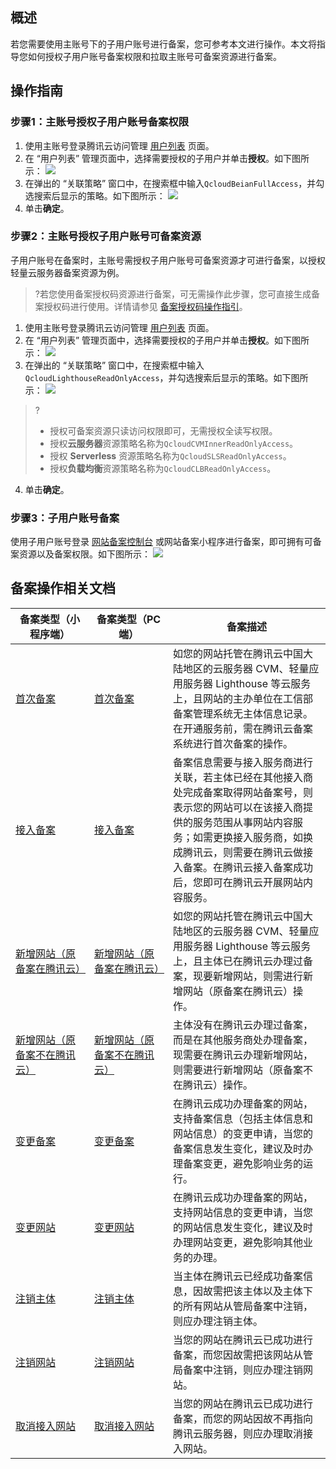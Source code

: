## 概述
若您需要使用主账号下的子用户账号进行备案，您可参考本文进行操作。本文将指导您如何授权子用户账号备案权限和拉取主账号可备案资源进行备案。

## 操作指南
### 步骤1：主账号授权子用户账号备案权限
1. 使用主账号登录腾讯云访问管理 [用户列表](https://console.cloud.tencent.com/cam) 页面。
2. 在 “用户列表” 管理页面中，选择需要授权的子用户并单击**授权**。如下图所示：
![](https://main.qcloudimg.com/raw/62387927223acc0afe823b911e5df4ae.png)
3. 在弹出的 “关联策略” 窗口中，在搜索框中输入`QcloudBeianFullAccess`，并勾选搜索后显示的策略。如下图所示：
![](https://main.qcloudimg.com/raw/7b0e162e276d0f13989bca2864ecdc7e.png)
4. 单击**确定**。


### 步骤2：主账号授权子用户账号可备案资源
子用户账号在备案时，主账号需授权子用户账号可备案资源才可进行备案，以授权轻量云服务器备案资源为例。
>?若您使用备案授权码资源进行备案，可无需操作此步骤，您可直接生成备案授权码进行使用。详情请参见 [备案授权码操作指引](https://cloud.tencent.com/document/product/243/49306)。

1. 使用主账号登录腾讯云访问管理 [用户列表](https://console.cloud.tencent.com/cam) 页面。
2. 在 “用户列表” 管理页面中，选择需要授权的子用户并单击**授权**。如下图所示：
![](https://main.qcloudimg.com/raw/62387927223acc0afe823b911e5df4ae.png)
3. 在弹出的 “关联策略” 窗口中，在搜索框中输入`QcloudLighthouseReadOnlyAccess`，并勾选搜索后显示的策略。如下图所示：
![](https://main.qcloudimg.com/raw/1dab4d6dae4582af84ef6584d8c5ad23.png)
>?
>- 授权可备案资源只读访问权限即可，无需授权全读写权限。
>- 授权**云服务器**资源策略名称为`QcloudCVMInnerReadOnlyAccess`。
>- 授权 **Serverless** 资源策略名称为`QcloudSLSReadOnlyAccess`。
>- 授权**负载均衡**资源策略名称为`QcloudCLBReadOnlyAccess`。
4. 单击**确定**。


### 步骤3：子用户账号备案

使用子用户账号登录 [网站备案控制台](https://console.cloud.tencent.com/beian) 或网站备案小程序进行备案，即可拥有可备案资源以及备案权限。如下图所示：
![](https://main.qcloudimg.com/raw/03bdbec6395c0ed43eeb9dbdf0265a60.png)


## 备案操作相关文档
<table>
<thead>
<tr>
<th width=25%>备案类型（小程序端）</th>
<th width=25%>备案类型（PC 端）</th>
<th>备案描述</th>
</tr>
</thead>
<tbody><tr>
<td><a href="https://cloud.tencent.com/document/product/243/37402">首次备案</a></td>
<td><a href="https://cloud.tencent.com/document/product/243/18958">首次备案</a></td>
<td>如您的网站托管在腾讯云中国大陆地区的云服务器 CVM、轻量应用服务器 Lighthouse 等云服务上，且网站的主办单位在工信部备案管理系统无主体信息记录。在开通服务前，需在腾讯云备案系统进行首次备案的操作。</td>
</tr>
<tr>
<td><a href="https://cloud.tencent.com/document/product/243/37403">接入备案</a></td>
<td><a href="https://cloud.tencent.com/document/product/243/19024">接入备案</a></td>
<td>备案信息需要与接入服务商进行关联，若主体已经在其他接入商处完成备案取得网站备案号，则表示您的网站可以在该接入商提供的服务范围从事网站内容服务；如需更换接入服务商，如换成腾讯云，则需要在腾讯云做接入备案。在腾讯云接入备案成功后，您即可在腾讯云开展网站内容服务。</td>
</tr>
<tr>
<td><a href="https://cloud.tencent.com/document/product/243/37404">新增网站（原备案在腾讯云）</a></td>
<td><a href="https://cloud.tencent.com/document/product/243/19148">新增网站（原备案在腾讯云）</a></td>
<td>如您的网站托管在腾讯云中国大陆地区的云服务器 CVM、轻量应用服务器 Lighthouse 等云服务上，且主体已在腾讯云办理过备案，现要新增网站，则需进行新增网站（原备案在腾讯云）操作。</td>
</tr>
<tr>
<td><a href="https://cloud.tencent.com/document/product/243/37405">新增网站（原备案不在腾讯云）</a></td>
<td><a href="https://cloud.tencent.com/document/product/243/19147">新增网站（原备案不在腾讯云）</a></td>
<td>主体没有在腾讯云办理过备案，而是在其他服务商处办理备案，现需要在腾讯云办理新增网站，则需要进行新增网站（原备案不在腾讯云）操作。</td>
</tr>
<tr>
<td><a href="https://cloud.tencent.com/document/product/243/37406">变更备案</a></td>
<td><a href="https://cloud.tencent.com/document/product/243/19144">变更备案</a></td>
<td>在腾讯云成功办理备案的网站，支持备案信息（包括主体信息和网站信息）的变更申请，当您的备案信息发生变化，建议及时办理备案变更，避免影响业务的运行。</td>
</tr>
<tr>
<td><a href="https://cloud.tencent.com/document/product/243/37407">变更网站</a></td>
<td><a href="https://cloud.tencent.com/document/product/243/19145">变更网站</a></td>
<td>在腾讯云成功办理备案的网站，支持网站信息的变更申请，当您的网站信息发生变化，建议及时办理网站变更，避免影响其他业务的办理。</td>
</tr>
<tr>
<td><a href="https://cloud.tencent.com/document/product/243/37410">注销主体</a></td>
<td><a href="https://cloud.tencent.com/document/product/243/19150">注销主体</a></td>
<td>当主体在腾讯云已经成功备案信息，因故需把该主体以及主体下的所有网站从管局备案中注销，则应办理注销主体。</td>
</tr>
<tr>
<td><a href="https://cloud.tencent.com/document/product/243/37409">注销网站</a></td>
<td><a href="https://cloud.tencent.com/document/product/243/19151">注销网站</a></td>
<td>当您的网站在腾讯云已成功进行备案，而您因故需把该网站从管局备案中注销，则应办理注销网站。</td>
</tr>
<tr>
<td><a href="https://cloud.tencent.com/document/product/243/37408">取消接入网站</a></td>
<td><a href="https://cloud.tencent.com/document/product/243/19143">取消接入网站</a></td>
<td>当您的网站在腾讯云已成功进行备案，而您的网站因故不再指向腾讯云服务器，则应办理取消接入网站。</td>
</tr>
</tbody></table>








